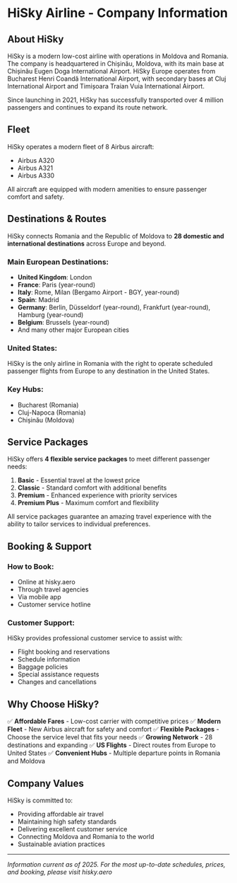 # HiSky Airline - Company Information

## About HiSky

HiSky is a modern low-cost airline with operations in Moldova and Romania. The company is headquartered in Chișinău, Moldova, with its main base at Chișinău Eugen Doga International Airport. HiSky Europe operates from Bucharest Henri Coandă International Airport, with secondary bases at Cluj International Airport and Timișoara Traian Vuia International Airport.

Since launching in 2021, HiSky has successfully transported over 4 million passengers and continues to expand its route network.

## Fleet

HiSky operates a modern fleet of 8 Airbus aircraft:
- Airbus A320
- Airbus A321
- Airbus A330

All aircraft are equipped with modern amenities to ensure passenger comfort and safety.

## Destinations & Routes

HiSky connects Romania and the Republic of Moldova to **28 domestic and international destinations** across Europe and beyond.

### Main European Destinations:
- **United Kingdom**: London
- **France**: Paris (year-round)
- **Italy**: Rome, Milan (Bergamo Airport - BGY, year-round)
- **Spain**: Madrid
- **Germany**: Berlin, Düsseldorf (year-round), Frankfurt (year-round), Hamburg (year-round)
- **Belgium**: Brussels (year-round)
- And many other major European cities

### United States:
HiSky is the only airline in Romania with the right to operate scheduled passenger flights from Europe to any destination in the United States.

### Key Hubs:
- Bucharest (Romania)
- Cluj-Napoca (Romania)
- Chișinău (Moldova)

## Service Packages

HiSky offers **4 flexible service packages** to meet different passenger needs:

1. **Basic** - Essential travel at the lowest price
2. **Classic** - Standard comfort with additional benefits
3. **Premium** - Enhanced experience with priority services
4. **Premium Plus** - Maximum comfort and flexibility

All service packages guarantee an amazing travel experience with the ability to tailor services to individual preferences.

## Booking & Support

### How to Book:
- Online at hisky.aero
- Through travel agencies
- Via mobile app
- Customer service hotline

### Customer Support:
HiSky provides professional customer service to assist with:
- Flight booking and reservations
- Schedule information
- Baggage policies
- Special assistance requests
- Changes and cancellations

## Why Choose HiSky?

✅ **Affordable Fares** - Low-cost carrier with competitive prices
✅ **Modern Fleet** - New Airbus aircraft for safety and comfort
✅ **Flexible Packages** - Choose the service level that fits your needs
✅ **Growing Network** - 28 destinations and expanding
✅ **US Flights** - Direct routes from Europe to United States
✅ **Convenient Hubs** - Multiple departure points in Romania and Moldova

## Company Values

HiSky is committed to:
- Providing affordable air travel
- Maintaining high safety standards
- Delivering excellent customer service
- Connecting Moldova and Romania to the world
- Sustainable aviation practices

---

*Information current as of 2025. For the most up-to-date schedules, prices, and booking, please visit hisky.aero*
